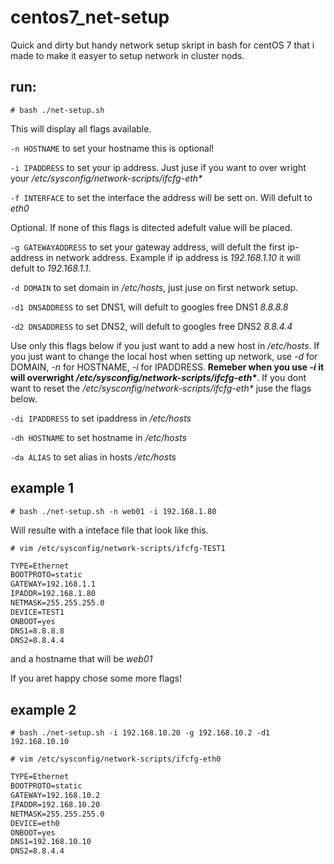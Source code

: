 # centos7_net-setup

Quick and dirty but handy network setup skript in bash for centOS 7 that i made to make it easyer to setup network in cluster nods.

## run:

`# bash ./net-setup.sh`

This will display all flags available.

`-n HOSTNAME` to set your hostname this is optional!

`-i IPADDRESS` to set your ip address. Just juse if you want to over wright your */etc/sysconfig/network-scripts/ifcfg-eth\**

`-f INTERFACE` to set the interface the address will be sett on. Will defult to *eth0*

Optional. If none of this flags is ditected adefult value will be placed.

`-g GATEWAYADDRESS` to set your gateway address, will defult the first ip-address in network address.
Example if ip address is *192.168.1.10* it will defult to *192.168.1.1*.

`-d DOMAIN` to set domain in */etc/hosts*, just juse on first network setup.

`-d1 DNSADDRESS` to set DNS1, will defult to googles free DNS1 *8.8.8.8*

`-d2 DNSADDRESS` to set DNS2, will defult to googles free DNS2 *8.8.4.4*

Use only this flags below if you just want to add a new host in */etc/hosts*. If you just want to change the local host when setting up network, use *-d* for DOMAIN, *-n* for HOSTNAME, *-i* for IPADDRESS. **Remeber when you use *-i* it will overwright */etc/sysconfig/network-scripts/ifcfg-eth\****. If you dont want to reset the */etc/sysconfig/network-scripts/ifcfg-eth\** juse the flags below.

`-di IPADDRESS` to set ipaddress in */etc/hosts*

`-dh HOSTNAME` to set hostname in */etc/hosts*

`-da ALIAS` to set alias in hosts */etc/hosts*

## example 1

`# bash ./net-setup.sh -n web01 -i 192.168.1.80`

Will resulte with a inteface file that look like this.

`# vim /etc/sysconfig/network-scripts/ifcfg-TEST1`

```txt
TYPE=Ethernet
BOOTPROTO=static
GATEWAY=192.168.1.1
IPADDR=192.168.1.80
NETMASK=255.255.255.0
DEVICE=TEST1
ONBOOT=yes
DNS1=8.8.8.8
DNS2=8.8.4.4
```
and a hostname that will be *web01*

If you aret happy chose some more flags!

## example 2

`# bash ./net-setup.sh -i 192.168.10.20 -g 192.168.10.2 -d1 192.168.10.10`

`# vim /etc/sysconfig/network-scripts/ifcfg-eth0`

```txt
TYPE=Ethernet
BOOTPROTO=static
GATEWAY=192.168.10.2
IPADDR=192.168.10.20
NETMASK=255.255.255.0
DEVICE=eth0
ONBOOT=yes
DNS1=192.168.10.10
DNS2=8.8.4.4
```
